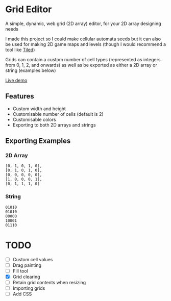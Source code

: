 # Grid Editor

A simple, dynamic, web grid (2D array) editor, for your 2D array designing needs

I made this project so I could make cellular automata seeds but it can also be used for making 2D game maps and levels (though I would recommend a tool like [Tiled](https://www.mapeditor.org/)) 

Grids can contain a custom number of cell types (represented as integers from 0, 1, 2, and onwards) as well as be exported as either a 2D array or string (examples below)

[Live demo](https://nightmono.com/grid-editor/)

## Features

- Custom width and height
- Customisable number of cells (default is 2) 
- Customisable colors
- Exporting to both 2D arrays and strings

## Exporting Examples

### 2D Array

```
[0, 1, 0, 1, 0],
[0, 1, 0, 1, 0],
[0, 0, 0, 0, 0],
[1, 0, 0, 0, 1],
[0, 1, 1, 1, 0]
```

### String

```
01010
01010
00000
10001
01110
```

# TODO

- [ ] Custom cell values
- [ ] Drag painting
- [ ] Fill tool
- [x] Grid clearing
- [ ] Retain grid contents when resizing
- [ ] Importing grids
- [ ] Add CSS
